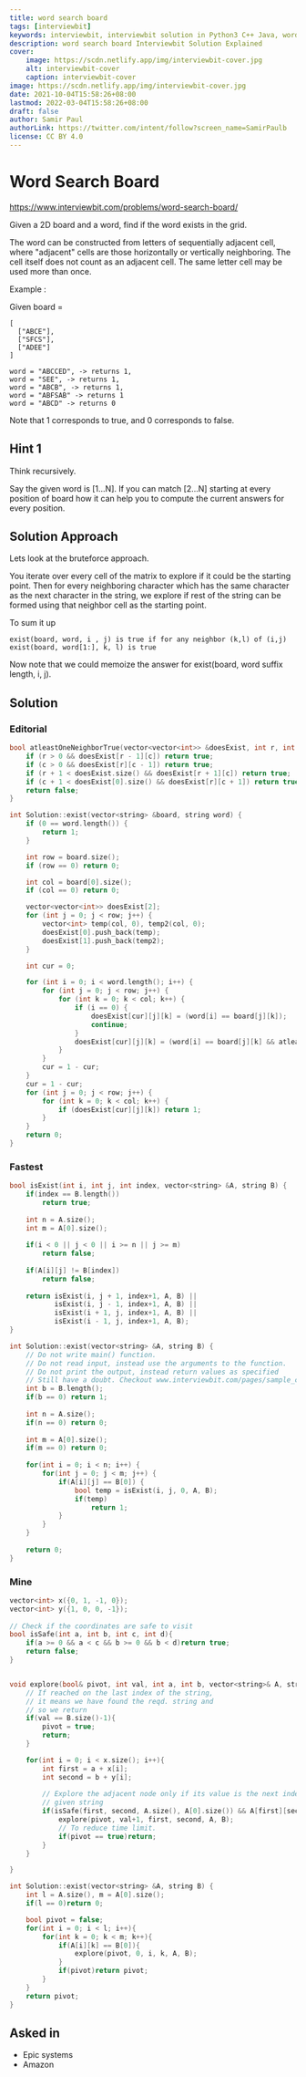 ```yaml
---
title: word search board
tags: [interviewbit]
keywords: interviewbit, interviewbit solution in Python3 C++ Java, word search board solution
description: word search board Interviewbit Solution Explained
cover:
    image: https://scdn.netlify.app/img/interviewbit-cover.jpg
    alt: interviewbit-cover
    caption: interviewbit-cover
image: https://scdn.netlify.app/img/interviewbit-cover.jpg
date: 2021-10-04T15:58:26+08:00
lastmod: 2022-03-04T15:58:26+08:00
draft: false
author: Samir Paul
authorLink: https://twitter.com/intent/follow?screen_name=SamirPaulb
license: CC BY 4.0
---
```


# Word Search Board

https://www.interviewbit.com/problems/word-search-board/

Given a 2D board and a word, find if the word exists in the grid.

The word can be constructed from letters of sequentially adjacent cell, where "adjacent" cells are those horizontally or vertically neighboring. The cell itself does not count as an adjacent cell. 
The same letter cell may be used more than once.

Example :

Given board =
```
[
  ["ABCE"],
  ["SFCS"],
  ["ADEE"]
]
```
```
word = "ABCCED", -> returns 1,
word = "SEE", -> returns 1,
word = "ABCB", -> returns 1,
word = "ABFSAB" -> returns 1
word = "ABCD" -> returns 0
```
Note that 1 corresponds to true, and 0 corresponds to false.

## Hint 1
Think recursively.

Say the given word is [1...N]. If you can match [2...N] starting at every position of board how it can help you to compute the current answers for every position.

## Solution Approach


Lets look at the bruteforce approach. 

You iterate over every cell of the matrix to explore if it could be the starting point. Then for every neighboring character which has the same character as the next character in the string, we explore if rest of the string can be formed using that neighbor cell as the starting point.

To sum it up
```
exist(board, word, i , j) is true if for any neighbor (k,l) of (i,j) 
exist(board, word[1:], k, l) is true
```

Now note that we could memoize the answer for exist(board, word suffix length, i, j).


## Solution

### Editorial
```cpp
bool atleastOneNeighborTrue(vector<vector<int>> &doesExist, int r, int c) {
    if (r > 0 && doesExist[r - 1][c]) return true;
    if (c > 0 && doesExist[r][c - 1]) return true;
    if (r + 1 < doesExist.size() && doesExist[r + 1][c]) return true;
    if (c + 1 < doesExist[0].size() && doesExist[r][c + 1]) return true;
    return false;
}

int Solution::exist(vector<string> &board, string word) {
    if (0 == word.length()) {
        return 1;
    }

    int row = board.size();
    if (row == 0) return 0;

    int col = board[0].size();
    if (col == 0) return 0;

    vector<vector<int>> doesExist[2];
    for (int j = 0; j < row; j++) {
        vector<int> temp(col, 0), temp2(col, 0);
        doesExist[0].push_back(temp);
        doesExist[1].push_back(temp2);
    }

    int cur = 0;

    for (int i = 0; i < word.length(); i++) {
        for (int j = 0; j < row; j++) {
            for (int k = 0; k < col; k++) {
                if (i == 0) {
                    doesExist[cur][j][k] = (word[i] == board[j][k]);
                    continue;
                }
                doesExist[cur][j][k] = (word[i] == board[j][k] && atleastOneNeighborTrue(doesExist[1 - cur], j, k));
            }
        }
        cur = 1 - cur;
    }
    cur = 1 - cur;
    for (int j = 0; j < row; j++) {
        for (int k = 0; k < col; k++) {
            if (doesExist[cur][j][k]) return 1;
        }
    }
    return 0;
}
```

### Fastest
```cpp
bool isExist(int i, int j, int index, vector<string> &A, string B) {
    if(index == B.length())
        return true;
        
    int n = A.size();
    int m = A[0].size();
    
    if(i < 0 || j < 0 || i >= n || j >= m)
        return false;
    
    if(A[i][j] != B[index])
        return false;
    
    return isExist(i, j + 1, index+1, A, B) ||
           isExist(i, j - 1, index+1, A, B) ||
           isExist(i + 1, j, index+1, A, B) ||
           isExist(i - 1, j, index+1, A, B);
}

int Solution::exist(vector<string> &A, string B) {
    // Do not write main() function.
    // Do not read input, instead use the arguments to the function.
    // Do not print the output, instead return values as specified
    // Still have a doubt. Checkout www.interviewbit.com/pages/sample_codes/ for more details
    int b = B.length();
    if(b == 0) return 1;
        
    int n = A.size();
    if(n == 0) return 0;
    
    int m = A[0].size();
    if(m == 0) return 0;
    
    for(int i = 0; i < n; i++) {
        for(int j = 0; j < m; j++) {
            if(A[i][j] == B[0]) {
                bool temp = isExist(i, j, 0, A, B);
                if(temp)
                    return 1;
            }
        }
    }
    
    return 0;
}


```

### Mine

```cpp
vector<int> x({0, 1, -1, 0});
vector<int> y({1, 0, 0, -1});
 
// Check if the coordinates are safe to visit
bool isSafe(int a, int b, int c, int d){
    if(a >= 0 && a < c && b >= 0 && b < d)return true;
    return false;
}


void explore(bool& pivot, int val, int a, int b, vector<string>& A, string B){
    // If reached on the last index of the string,
    // it means we have found the reqd. string and 
    // so we return
    if(val == B.size()-1){
        pivot = true;
        return;
    }

    for(int i = 0; i < x.size(); i++){
        int first = a + x[i];
        int second = b + y[i];
        
        // Explore the adjacent node only if its value is the next index in the
        // given string
        if(isSafe(first, second, A.size(), A[0].size()) && A[first][second] == B[val+1]){
            explore(pivot, val+1, first, second, A, B);
            // To reduce time limit.
            if(pivot == true)return;
        }
    }

}

int Solution::exist(vector<string> &A, string B) {
    int l = A.size(), m = A[0].size();
    if(l == 0)return 0;

    bool pivot = false;
    for(int i = 0; i < l; i++){
        for(int k = 0; k < m; k++){
            if(A[i][k] == B[0]){
                explore(pivot, 0, i, k, A, B);
            }
            if(pivot)return pivot;
        }
    }
    return pivot;
}

```

## Asked in
* Epic systems
* Amazon


